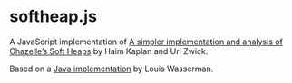 softheap.js
===========

A JavaScript implementation of [A simpler implementation and analysis of
Chazelle’s Soft Heaps][1] by Haim Kaplan and Uri Zwick.

Based on a [Java implementation][2] by Louis Wasserman.

[1]: http://www.siam.org/proceedings/soda/2009/SODA09_053_kaplanh.pdf
[2]: https://github.com/lowasser/SoftSelect
